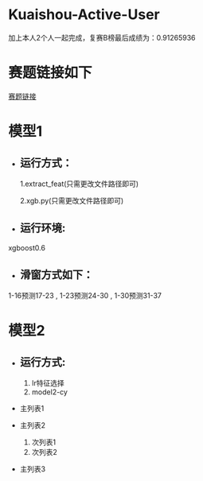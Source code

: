 # Kuaishou-Active-User
加上本人2个人一起完成，复赛B榜最后成绩为：0.91265936
# 赛题链接如下    
[赛题链接](https://www.kesci.com/home/competition/5ab8c36a8643e33f5138cba4/content) 


# 模型1
  - ## 运行方式：
    1.extract_feat(只需更改文件路径即可)  

    2.xgb.py(只需更改文件路径即可)

  - ## 运行环境:  
  xgboost0.6

  - ## 滑窗方式如下：
1-16预测17-23 ,
1-23预测24-30 ,
1-30预测31-37

# 模型2
 - ## 运行方式:
   1. lr特征选择 <br>
   2. model2-cy
 
 
 
- 主列表1
- 主列表2
  1. 次列表1
  2. 次列表2
+ 主列表3
